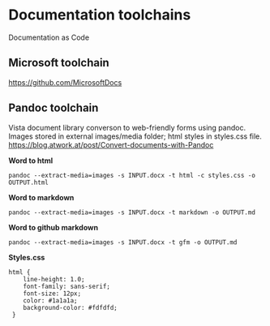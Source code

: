 # Documentation toolchains
Documentation as Code




## Microsoft toolchain
https://github.com/MicrosoftDocs





## Pandoc toolchain
Vista document library converson to web-friendly forms using pandoc.  
Images stored in external images/media folder; html styles in styles.css file.  
https://blog.atwork.at/post/Convert-documents-with-Pandoc

__Word to html__  
```
pandoc --extract-media=images -s INPUT.docx -t html -c styles.css -o OUTPUT.html
```

__Word to markdown__  
```
pandoc --extract-media=images -s INPUT.docx -t markdown -o OUTPUT.md
```

__Word to github markdown__  
```
pandoc --extract-media=images -s INPUT.docx -t gfm -o OUTPUT.md
```

__Styles.css__   
```
html {
    line-height: 1.0;
    font-family: sans-serif;
    font-size: 12px;
    color: #1a1a1a;
    background-color: #fdfdfd;
 }
```

